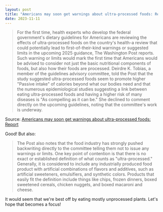 ```yaml
---
layout: post
title: "Americans may soon get warnings about ultra-processed foods: Report"
date: 2023-11-11
---
```


> For the first time, health experts who develop the federal government's
dietary guidelines for Americans are reviewing the effects of
ultra-processed foods on the country's health-a review that could
potentially lead to first-of-their-kind warnings or suggested limits in the
upcoming 2025 guidance, The Washington Post reports. Such warning or limits
would mark the first time that Americans would be advised to consider not
just the basic nutritional components of foods, but also how their foods
are processed. Deirdre K. Tobias, a member of the guidelines advisory
committee, told the Post that the study suggested ultra-processed foods
seem to promote higher "Passive intake" of calories beyond what our bodies
need and that the numerous epidemiological studies suggesting a link
between eating ultra-processed foods and having a higher risk of many
diseases is "As compelling as it can be." She declined to comment directly
on the upcoming guidelines, noting that the committee's work is underway.

Source: [Americans may soon get warnings about ultra-processed foods:
Report](https://arstechnica.com/?p=1982271)

Good!  But also:

> The Post also notes that the food industry has strongly pushed
backwriting directly to the committee telling them not to issue any
warnings or limits. One key point of contention is that there is no exact
or established definition of what counts as "ultra-processed." Generally,
it is considered to include any industrially produced food product with
artificial combinations of flavors and additives, such as artificial
sweeteners, emulsifiers, and synthetic colors. Products that easily fit the
definition include things like chips, frozen dinners, boxed sweetened
cereals, chicken nuggets, and boxed macaroni and cheese.

It would seem that we're best off by eating mostly unprocessed plants.
Let's hope that becomes a focus!

